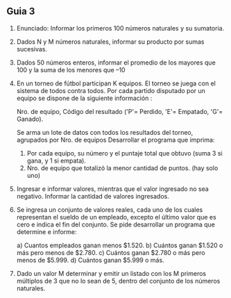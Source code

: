 ## Guia 3

1. Enunciado: Informar los primeros 100 números naturales y su sumatoria.

2. Dados N y M números naturales, informar su producto por sumas sucesivas.

3. Dados 50 números enteros, informar el promedio de los mayores que 100 y la suma de los menores que –10

4. En un torneo de fútbol participan K equipos. El torneo se juega con el sistema de todos contra todos. Por cada partido disputado por un equipo se dispone de la siguiente información :

    Nro. de equipo, Código del resultado ('P'= Perdido, 'E'= Empatado, 'G'= Ganado).

    Se arma un lote de datos con todos los resultados del torneo, agrupados por Nro. de equipos
    Desarrollar el programa que imprima:
    1. Por cada equipo, su número y el puntaje total que obtuvo (suma 3 si gana, y 1 si empata).
    2. Nro. de equipo que totalizó la menor cantidad de puntos. (hay solo uno)

5. Ingresar e informar valores, mientras que el valor ingresado no sea negativo. Informar la cantidad de valores ingresados.

6. Se ingresa un conjunto de valores reales, cada uno de los cuales representan el sueldo de un empleado, excepto el último valor que es cero e indica el fin del conjunto. Se pide desarrollar un programa que determine e informe:

    a) Cuantos empleados ganan menos $1.520.
    b) Cuántos ganan  $1.520 o más pero menos de $2.780.
    c) Cuántos ganan $2.780 o más pero menos de $5.999.
    d) Cuántos ganan $5.999 o más.

7. Dado un valor M determinar y emitir un listado con los M primeros múltiplos de 3 que no lo sean de 5, dentro del conjunto de los números naturales.
